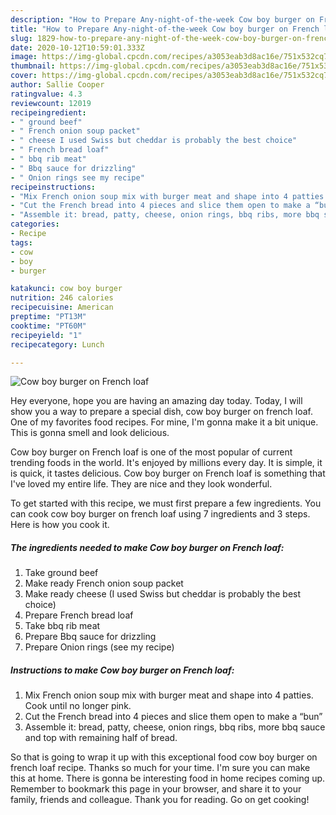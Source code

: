 ```yaml
---
description: "How to Prepare Any-night-of-the-week Cow boy burger on French loaf"
title: "How to Prepare Any-night-of-the-week Cow boy burger on French loaf"
slug: 1829-how-to-prepare-any-night-of-the-week-cow-boy-burger-on-french-loaf
date: 2020-10-12T10:59:01.333Z
image: https://img-global.cpcdn.com/recipes/a3053eab3d8ac16e/751x532cq70/cow-boy-burger-on-french-loaf-recipe-main-photo.jpg
thumbnail: https://img-global.cpcdn.com/recipes/a3053eab3d8ac16e/751x532cq70/cow-boy-burger-on-french-loaf-recipe-main-photo.jpg
cover: https://img-global.cpcdn.com/recipes/a3053eab3d8ac16e/751x532cq70/cow-boy-burger-on-french-loaf-recipe-main-photo.jpg
author: Sallie Cooper
ratingvalue: 4.3
reviewcount: 12019
recipeingredient:
- " ground beef"
- " French onion soup packet"
- " cheese I used Swiss but cheddar is probably the best choice"
- " French bread loaf"
- " bbq rib meat"
- " Bbq sauce for drizzling"
- " Onion rings see my recipe"
recipeinstructions:
- "Mix French onion soup mix with burger meat and shape into 4 patties. Cook until no longer pink."
- "Cut the French bread into 4 pieces and slice them open to make a “bun”"
- "Assemble it: bread, patty, cheese, onion rings, bbq ribs, more bbq sauce and top with remaining half of bread."
categories:
- Recipe
tags:
- cow
- boy
- burger

katakunci: cow boy burger 
nutrition: 246 calories
recipecuisine: American
preptime: "PT13M"
cooktime: "PT60M"
recipeyield: "1"
recipecategory: Lunch

---
```



![Cow boy burger on French loaf](https://img-global.cpcdn.com/recipes/a3053eab3d8ac16e/751x532cq70/cow-boy-burger-on-french-loaf-recipe-main-photo.jpg)

Hey everyone, hope you are having an amazing day today. Today, I will show you a way to prepare a special dish, cow boy burger on french loaf. One of my favorites food recipes. For mine, I'm gonna make it a bit unique. This is gonna smell and look delicious.



Cow boy burger on French loaf is one of the most popular of current trending foods in the world. It's enjoyed by millions every day. It is simple, it is quick, it tastes delicious. Cow boy burger on French loaf is something that I've loved my entire life. They are nice and they look wonderful.


To get started with this recipe, we must first prepare a few ingredients. You can cook cow boy burger on french loaf using 7 ingredients and 3 steps. Here is how you cook it.

<!--inarticleads1-->

##### The ingredients needed to make Cow boy burger on French loaf:

1. Take  ground beef
1. Make ready  French onion soup packet
1. Make ready  cheese (I used Swiss but cheddar is probably the best choice)
1. Prepare  French bread loaf
1. Take  bbq rib meat
1. Prepare  Bbq sauce for drizzling
1. Prepare  Onion rings (see my recipe)




<!--inarticleads2-->

##### Instructions to make Cow boy burger on French loaf:

1. Mix French onion soup mix with burger meat and shape into 4 patties. Cook until no longer pink.
1. Cut the French bread into 4 pieces and slice them open to make a “bun”
1. Assemble it: bread, patty, cheese, onion rings, bbq ribs, more bbq sauce and top with remaining half of bread.




So that is going to wrap it up with this exceptional food cow boy burger on french loaf recipe. Thanks so much for your time. I'm sure you can make this at home. There is gonna be interesting food in home recipes coming up. Remember to bookmark this page in your browser, and share it to your family, friends and colleague. Thank you for reading. Go on get cooking!
